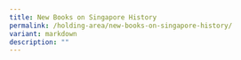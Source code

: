 ```yaml
---
title: New Books on Singapore History
permalink: /holding-area/new-books-on-singapore-history/
variant: markdown
description: ""
---
```

